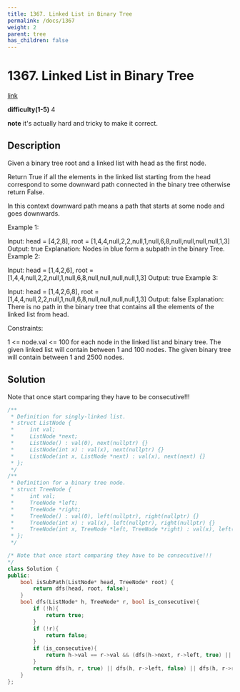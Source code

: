 ```yaml
---
title: 1367. Linked List in Binary Tree
permalink: /docs/1367
weight: 2
parent: tree
has_children: false
---
```

# 1367. Linked List in Binary Tree
[link](https://leetcode.com/problems/linked-list-in-binary-tree/)

**difficulty(1-5)**
4

**note**
it's actually hard and tricky to make it correct.

## Description
Given a binary tree root and a linked list with head as the first node. 

Return True if all the elements in the linked list starting from the head correspond to some downward path connected in the binary tree otherwise return False.

In this context downward path means a path that starts at some node and goes downwards.

 

Example 1:



Input: head = [4,2,8], root = [1,4,4,null,2,2,null,1,null,6,8,null,null,null,null,1,3]
Output: true
Explanation: Nodes in blue form a subpath in the binary Tree.  
Example 2:



Input: head = [1,4,2,6], root = [1,4,4,null,2,2,null,1,null,6,8,null,null,null,null,1,3]
Output: true
Example 3:

Input: head = [1,4,2,6,8], root = [1,4,4,null,2,2,null,1,null,6,8,null,null,null,null,1,3]
Output: false
Explanation: There is no path in the binary tree that contains all the elements of the linked list from head.
 

Constraints:

1 <= node.val <= 100 for each node in the linked list and binary tree.
The given linked list will contain between 1 and 100 nodes.
The given binary tree will contain between 1 and 2500 nodes.

## Solution
Note that once start comparing they have to be consecutive!!!

```c++
/**
 * Definition for singly-linked list.
 * struct ListNode {
 *     int val;
 *     ListNode *next;
 *     ListNode() : val(0), next(nullptr) {}
 *     ListNode(int x) : val(x), next(nullptr) {}
 *     ListNode(int x, ListNode *next) : val(x), next(next) {}
 * };
 */
/**
 * Definition for a binary tree node.
 * struct TreeNode {
 *     int val;
 *     TreeNode *left;
 *     TreeNode *right;
 *     TreeNode() : val(0), left(nullptr), right(nullptr) {}
 *     TreeNode(int x) : val(x), left(nullptr), right(nullptr) {}
 *     TreeNode(int x, TreeNode *left, TreeNode *right) : val(x), left(left), right(right) {}
 * };
 */

/* Note that once start comparing they have to be consecutive!!!
*/
class Solution {
public:
    bool isSubPath(ListNode* head, TreeNode* root) {
        return dfs(head, root, false);
    }
    bool dfs(ListNode* h, TreeNode* r, bool is_consecutive){
        if (!h){
            return true;
        }
        if (!r){
            return false;
        }
        if (is_consecutive){
            return h->val == r->val && (dfs(h->next, r->left, true) || dfs(h->next, r->right, true));
        }
        return dfs(h, r, true) || dfs(h, r->left, false) || dfs(h, r->right, false);
    }
};
```